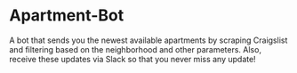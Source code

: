 # Apartment-Bot
A bot that sends you the newest available apartments by scraping Craigslist and filtering based on the neighborhood and other parameters. Also, receive these updates via Slack so that you never miss any update!
